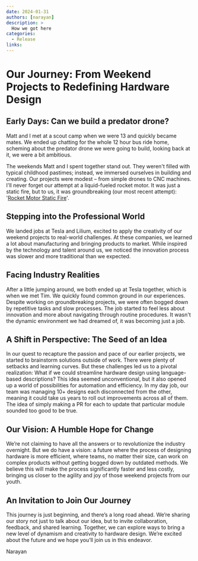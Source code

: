 ```yaml
---
date: 2024-01-31
authors: [narayan]
description: >
  How we got here
categories:
  - Release
links:
---
```


# Our Journey: From Weekend Projects to Redefining Hardware Design
## Early Days: Can we build a predator drone?

Matt and I met at a scout camp when we were 13 and quickly became mates. We ended up chatting for the whole 12 hour bus ride home, scheming about the predator drone we were going to build, looking back at it, we were a bit ambitious.

The weekends Matt and I spent together stand out. They weren't filled with typical childhood pastimes; instead, we immersed ourselves in building and creating. Our projects were modest – from simple drones to CNC machines. I'll never forget our attempt at a liquid-fueled rocket motor. It was just a static fire, but to us, it was groundbreaking (our most recent attempt): '[Rocket Motor Static Fire](https://www.youtube.com/watch?v=kB_fUcHpbbk)'.

## Stepping into the Professional World
We landed jobs at Tesla and Lilium, excited to apply the creativity of our weekend projects to real-world challenges. At these companies, we learned a lot about manufacturing and bringing products to market. While inspired by the technology and talent around us, we noticed the innovation process was slower and more traditional than we expected.

## Facing Industry Realities
After a little jumping around, we both ended up at Tesla together, which is when we met Tim. We quickly found common ground in our experiences. Despite working on groundbreaking projects, we were often bogged down by repetitive tasks and slow processes. The job started to feel less about innovation and more about navigating through routine procedures. It wasn't the dynamic environment we had dreamed of, it was becoming just a job.

## A Shift in Perspective: The Seed of an Idea

In our quest to recapture the passion and pace of our earlier projects, we started to brainstorm solutions outside of work. There were plenty of setbacks and learning curves. But these challenges led us to a pivotal realization: What if we could streamline hardware design using language-based descriptions? This idea seemed unconventional, but it also opened up a world of possibilities for automation and efficiency. In my day job, our team was managing 10+ designs each disconnected from the other, meaning it could take us years to roll out improvements across all of them. The idea of simply making a PR for each to update that particular module sounded too good to be true.

## Our Vision: A Humble Hope for Change

We’re not claiming to have all the answers or to revolutionize the industry overnight. But we do have a vision: a future where the process of designing hardware is more efficient, where teams, no matter their size, can work on complex products without getting bogged down by outdated methods. We believe this will make the process significantly faster and less costly, bringing us closer to the agility and joy of those weekend projects from our youth.

## An Invitation to Join Our Journey

This journey is just beginning, and there’s a long road ahead. We’re sharing our story not just to talk about our idea, but to invite collaboration, feedback, and shared learning. Together, we can explore ways to bring a new level of dynamism and creativity to hardware design. We’re excited about the future and we hope you’ll join us in this endeavor.

Narayan
